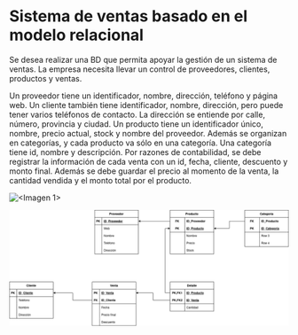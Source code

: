 # Sistema de ventas basado en el modelo relacional
Se desea realizar una BD que permita apoyar la gestión de un sistema de ventas. La empresa necesita llevar un control de proveedores, clientes, productos y ventas.

Un proveedor tiene un identificador, nombre, dirección, teléfono y página web.
    Un cliente también tiene identificador, nombre, dirección, pero puede tener varios teléfonos de contacto. La dirección se entiende por calle, número, provincia y ciudad.
    Un producto tiene un identificador único, nombre, precio actual, stock y nombre del proveedor. Además se organizan en categorías, y cada producto va sólo en una categoría. Una categoría tiene id, nombre y descripción.
    Por razones de contabilidad, se debe registrar la información de cada venta con un id, fecha, cliente, descuento y monto final.
    Además se debe guardar el precio al momento de la venta, la cantidad vendida y el monto total por el producto.

![<Imagen 1>](<https://github.com/jpexposito/base-datos/blob/main/MR/tareas/tarea2/img/sistema-venta-Paso-2.drawio.png>)

![<Imagen 2>](<https://github.com/Yaamiilaa/base-datos-bae-/blob/main/Tareas/Tarea7/img/Sistema%20de%20ventas%20Modelo%20Relacional.png>)